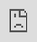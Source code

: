 ```yaml
---
layout: post
title:  "TryHackMe - Python Playground"
date:   2021-01-21 12:57:36 +0530
categories: Writeup
---
```

<p style="font-family:arial;">TryHackMe - Python Playground<br><br>
</p>
<iframe src="https://drive.google.com/file/d/1W6njciRTY0xjYx9khHxP_Nnvs3Q4MdpX/preview" style="position:fixed; top:0px; left:0px; bottom:0px; right:0px; width:100%; height:100%; border:none; margin:0; padding:0; overflow:hidden; z-index:999999;"></iframe>
